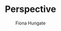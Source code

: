 ---
title: Perspective
author: Fiona Hungate
photo_url: "/portraits/Fiona.jpg"
audio_url: "/audio/Fiona.m4a"
---
